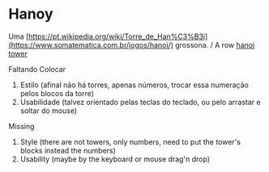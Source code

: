 Hanoy
=================
Uma [https://pt.wikipedia.org/wiki/Torre_de_Han%C3%B3i](https://www.somatematica.com.br/jogos/hanoi/) grossona. / A row [hanoi tower](https://en.wikipedia.org/wiki/Tower_of_Hanoi)

Faltando Colocar
  1. Estilo (afinal não há torres, apenas números, trocar essa numeração pelos blocos da torre)
  2. Usabilidade (talvez orientado pelas teclas do teclado, ou pelo arrastar e soltar do mouse)
  
Missing
  1. Style (there are not towers, only numbers, need to put the tower's blocks instead the numbers)
  2. Usability (maybe by the keyboard or mouse drag'n drop)

  